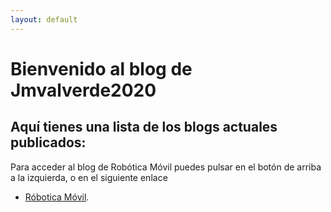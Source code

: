 ```yaml
---
layout: default
---
```


# Bienvenido al blog de Jmvalverde2020

## Aquí tienes una lista de los blogs actuales publicados:

Para acceder al blog de Robótica Móvil puedes pulsar en el botón de arriba a la izquierda, o en el siguiente enlace
* [Róbotica Móvil](robotica_movil_blog).
